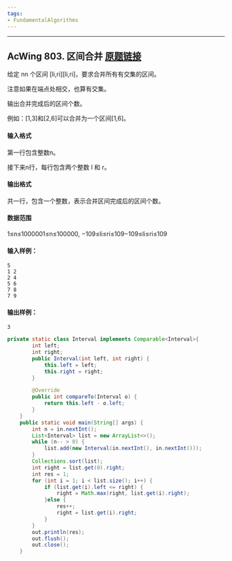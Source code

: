 ```yaml
---
tags:
- FundamentalAlgorithms
---
```

---

## AcWing 803. 区间合并   [原题链接](https://www.acwing.com/problem/content/805/)

给定 nn 个区间 [li,ri][li,ri]，要求合并所有有交集的区间。

注意如果在端点处相交，也算有交集。

输出合并完成后的区间个数。

例如：[1,3]和[2,6]可以合并为一个区间[1,6]。

#### 输入格式

第一行包含整数n。

接下来n行，每行包含两个整数 l 和 r。

#### 输出格式

共一行，包含一个整数，表示合并区间完成后的区间个数。

#### 数据范围

1≤n≤1000001≤n≤100000,
−109≤li≤ri≤109−109≤li≤ri≤109

#### 输入样例：

```
5
1 2
2 4
5 6
7 8
7 9
```

#### 输出样例：

```
3
```

```java
private static class Interval implements Comparable<Interval>{
        int left;
        int right;
        public Interval(int left, int right) {
            this.left = left;
            this.right = right;
        }

        @Override
        public int compareTo(Interval o) {
            return this.left - o.left;
        }
    }
    public static void main(String[] args) {
        int n = in.nextInt();
        List<Interval> list = new ArrayList<>();
        while (n-- > 0) {
            list.add(new Interval(in.nextInt(), in.nextInt()));
        }
        Collections.sort(list);
        int right = list.get(0).right;
        int res = 1;
        for (int i = 1; i < list.size(); i++) {
            if (list.get(i).left <= right) {
                right = Math.max(right, list.get(i).right);
            }else {
                res++;
                right = list.get(i).right;
            }
        }
        out.println(res);
        out.flush();
        out.close();
    }
```

